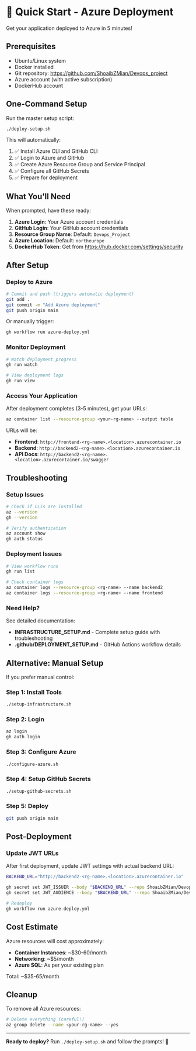 # 🚀 Quick Start - Azure Deployment

Get your application deployed to Azure in 5 minutes!

## Prerequisites

- Ubuntu/Linux system
- Docker installed
- Git repository: https://github.com/ShoaibZMian/Devops_project
- Azure account (with active subscription)
- DockerHub account

## One-Command Setup

Run the master setup script:

```bash
./deploy-setup.sh
```

This will automatically:
1. ✅ Install Azure CLI and GitHub CLI
2. ✅ Login to Azure and GitHub
3. ✅ Create Azure Resource Group and Service Principal
4. ✅ Configure all GitHub Secrets
5. ✅ Prepare for deployment

## What You'll Need

When prompted, have these ready:

1. **Azure Login**: Your Azure account credentials
2. **GitHub Login**: Your GitHub account credentials
3. **Resource Group Name**: Default: `Devops_Project`
4. **Azure Location**: Default: `northeurope`
5. **DockerHub Token**: Get from https://hub.docker.com/settings/security

## After Setup

### Deploy to Azure

```bash
# Commit and push (triggers automatic deployment)
git add .
git commit -m "Add Azure deployment"
git push origin main
```

Or manually trigger:

```bash
gh workflow run azure-deploy.yml
```

### Monitor Deployment

```bash
# Watch deployment progress
gh run watch

# View deployment logs
gh run view
```

### Access Your Application

After deployment completes (3-5 minutes), get your URLs:

```bash
az container list --resource-group <your-rg-name> --output table
```

URLs will be:
- **Frontend**: `http://frontend-<rg-name>.<location>.azurecontainer.io`
- **Backend**: `http://backend2-<rg-name>.<location>.azurecontainer.io`
- **API Docs**: `http://backend2-<rg-name>.<location>.azurecontainer.io/swagger`

## Troubleshooting

### Setup Issues

```bash
# Check if CLIs are installed
az --version
gh --version

# Verify authentication
az account show
gh auth status
```

### Deployment Issues

```bash
# View workflow runs
gh run list

# Check container logs
az container logs --resource-group <rg-name> --name backend2
az container logs --resource-group <rg-name> --name frontend
```

### Need Help?

See detailed documentation:
- **INFRASTRUCTURE_SETUP.md** - Complete setup guide with troubleshooting
- **.github/DEPLOYMENT_SETUP.md** - GitHub Actions workflow details

## Alternative: Manual Setup

If you prefer manual control:

### Step 1: Install Tools
```bash
./setup-infrastructure.sh
```

### Step 2: Login
```bash
az login
gh auth login
```

### Step 3: Configure Azure
```bash
./configure-azure.sh
```

### Step 4: Setup GitHub Secrets
```bash
./setup-github-secrets.sh
```

### Step 5: Deploy
```bash
git push origin main
```

## Post-Deployment

### Update JWT URLs

After first deployment, update JWT settings with actual backend URL:

```bash
BACKEND_URL="http://backend2-<rg-name>.<location>.azurecontainer.io"

gh secret set JWT_ISSUER --body "$BACKEND_URL" --repo ShoaibZMian/Devops_project
gh secret set JWT_AUDIENCE --body "$BACKEND_URL" --repo ShoaibZMian/Devops_project

# Redeploy
gh workflow run azure-deploy.yml
```

## Cost Estimate

Azure resources will cost approximately:
- **Container Instances**: ~$30-60/month
- **Networking**: ~$5/month
- **Azure SQL**: As per your existing plan

Total: ~$35-65/month

## Cleanup

To remove all Azure resources:

```bash
# Delete everything (careful!)
az group delete --name <your-rg-name> --yes
```

---

**Ready to deploy?** Run `./deploy-setup.sh` and follow the prompts! 🎉
